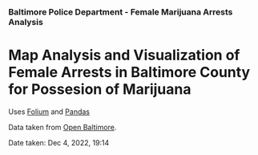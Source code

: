 ### Baltimore Police Department - Female Marijuana Arrests Analysis

# Map Analysis and Visualization of Female Arrests in Baltimore County for Possesion of Marijuana

Uses [Folium](https://python-visualization.github.io/folium/) and [Pandas](https://pandas.pydata.org/)


Data taken from [Open Baltimore](https://data.baltimorecity.gov/datasets/baltimore::bpd-arrests/explore?location=38.958098%2C-76.515650%2C8.00&showTable=true).

Date taken: Dec 4, 2022, 19:14

